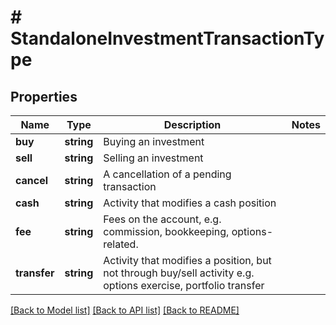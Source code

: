 # # StandaloneInvestmentTransactionType

## Properties

Name | Type | Description | Notes
------------ | ------------- | ------------- | -------------
**buy** | **string** | Buying an investment |
**sell** | **string** | Selling an investment |
**cancel** | **string** | A cancellation of a pending transaction |
**cash** | **string** | Activity that modifies a cash position |
**fee** | **string** | Fees on the account, e.g. commission, bookkeeping, options-related. |
**transfer** | **string** | Activity that modifies a position, but not through buy/sell activity e.g. options exercise, portfolio transfer |

[[Back to Model list]](../../README.md#models) [[Back to API list]](../../README.md#endpoints) [[Back to README]](../../README.md)
